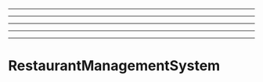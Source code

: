 -----------------------------------------------------------------------------------
----------------------------------------------------------------------------------------------------
----------------------------------------------------------------------------------------------------
----------------------------------------------------------------------------------------------------
----------------------------------------------------------------------------------------------------
# RestaurantManagementSystem
